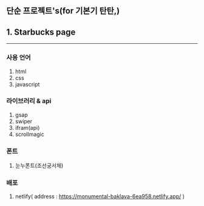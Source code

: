 ## 단순 프로젝트's(for 기본기 탄탄,)

## 1. Starbucks page
---
### 사용 언어
1. html
2. css
3. javascript
### 라이브러리 & api
1. gsap
2. swiper
3. ifram(api)
4. scrollmagic
### 폰트
1. 눈누폰트(조선궁서체)
### 배포
1. netlify( address : https://monumental-baklava-6ea958.netlify.app/ )
       
